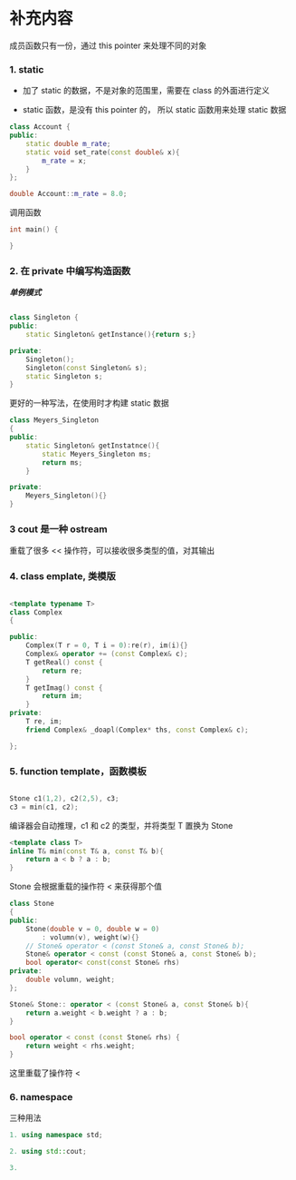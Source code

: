 # 补充内容

成员函数只有一份，通过 this pointer 来处理不同的对象

### 1. static

- 加了 static 的数据，不是对象的范围里，需要在 class 的外面进行定义

- static 函数，是没有 this pointer 的， 所以 static 函数用来处理 static 数据

```cpp
class Account {
public:
    static double m_rate;
    static void set_rate(const double& x){
        m_rate = x;
    }
};

double Account::m_rate = 8.0;
```

调用函数

```cpp
int main() {

}

```

### 2. 在 private 中编写构造函数

**_单例模式_**

```cpp

class Singleton {
public:
    static Singleton& getInstance(){return s;}

private:
    Singleton();
    Singleton(const Singleton& s);
    static Singleton s;
}

```

更好的一种写法，在使用时才构建 static 数据

```cpp
class Meyers_Singleton
{
public:
    static Singleton& getInstatnce(){
        static Meyers_Singleton ms;
        return ms;
    }

private:
    Meyers_Singleton(){}
}

```

### 3 cout 是一种 ostream

重载了很多 << 操作符，可以接收很多类型的值，对其输出

### 4. class emplate, 类模版

```cpp

<template typename T>
class Complex
{

public:
    Complex(T r = 0, T i = 0):re(r), im(i){}
    Complex& operator += (const Complex& c);
    T getReal() const {
        return re;
    }
    T getImag() const {
        return im;
    }
private:
    T re, im;
    friend Complex& _doapl(Complex* ths, const Complex& c);

};

```

### 5. function template，函数模板

```cpp

Stone c1(1,2), c2(2,5), c3;
c3 = min(c1, c2);

```

编译器会自动推理，c1 和 c2 的类型，并将类型 T 置换为 Stone

```cpp
<template class T>
inline T& min(const T& a, const T& b){
    return a < b ? a : b;
}
```

Stone 会根据重载的操作符 < 来获得那个值

```cpp
class Stone
{
public:
    Stone(double v = 0, double w = 0)
        : volumn(v), weight(w){}
    // Stone& operator < (const Stone& a, const Stone& b);
    Stone& operator < const (const Stone& a, const Stone& b);
    bool operator< const(const Stone& rhs)
private:
    double volumn, weight;
};

Stone& Stone:: operator < (const Stone& a, const Stone& b){
    return a.weight < b.weight ? a : b;
}

bool operator < const (const Stone& rhs) {
    return weight < rhs.weight;
}
```

这里重载了操作符 <

### 6. namespace

三种用法

```cpp
1. using namespace std;

2. using std::cout;

3.

```
